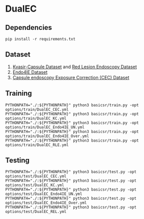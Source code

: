 # DualEC

## Dependencies
```
pip install -r requirements.txt
```
## Dataset
1. [Kvasir-Capsule Dataset](https://osf.io/dv2ag/) and [Red Lesion Endoscopy Dataset](https://rdm.inesctec.pt/dataset/nis-2018-003)
2. [Endo4IE Dataset](https://data.mendeley.com/datasets/3j3tmghw33/1)
3. [Capsule endoscopy Exposure Correction (CEC) Dataset](https://mycuhk-my.sharepoint.com/:u:/g/personal/1155161502_link_cuhk_edu_hk/EZuLCQk1SjRMr7L6pIpiG5kBwhcMGp1hB_g73lySKlVUjA?e=g84Zl8)

## Training
```
PYTHONPATH="./:${PYTHONPATH}" python3 basicsr/train.py -opt options/train/DualEC_CEC.yml
PYTHONPATH="./:${PYTHONPATH}" python3 basicsr/train.py -opt options/train/DualEC_KC.yml
PYTHONPATH="./:${PYTHONPATH}" python3 basicsr/train.py -opt options/train/DualEC_Endo4IE_UN.yml
PYTHONPATH="./:${PYTHONPATH}" python3 basicsr/train.py -opt options/train/DualEC_Endo4IE_Over.yml
PYTHONPATH="./:${PYTHONPATH}" python3 basicsr/train.py -opt options/train/DualEC_RLE.yml
```

## Testing
```
PYTHONPATH="./:${PYTHONPATH}" python3 basicsr/test.py -opt options/test/DualEC_CEC.yml
PYTHONPATH="./:${PYTHONPATH}" python3 basicsr/test.py -opt options/test/DualEC_KC.yml
PYTHONPATH="./:${PYTHONPATH}" python3 basicsr/test.py -opt options/test/DualEC_Endo4IE_UN.yml
PYTHONPATH="./:${PYTHONPATH}" python3 basicsr/test.py -opt options/test/DualEC_Endo4IE_Over.yml
PYTHONPATH="./:${PYTHONPATH}" python3 basicsr/test.py -opt options/test/DualEC_REL.yml
```
